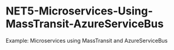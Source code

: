 # NET5-Microservices-Using-MassTransit-AzureServiceBus
Example: Microservices using MassTransit and AzureServiceBus
